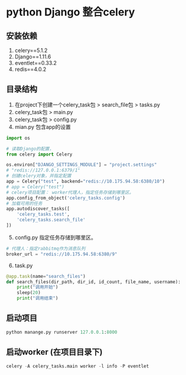 # python Django 整合celery
## 安装依赖
1. celery==5.1.2
2. Django==1.11.6
3. eventlet==0.33.2
4. redis==4.0.2
## 目录结构
1. 在project下创建一个celery_task包 > search_file包 > tasks.py
2. celery_task包 > main.py
3. celery_task包 > config.py
4. mian.py 包含app的设置
```python
import os

# 读取Django的配置，
from celery import Celery

os.environ["DJANGO_SETTINGS_MODULE"] = "project.settings"
# "redis://127.0.0.1:6379/1"
# 创建celery对象，并指定配置
app = Celery("test", backend="redis://10.175.94.58:6380/10")
# app = Celery("test")
# celery项目配置： worker代理人，指定任务存储到哪里区。
app.config_from_object('celery_tasks.config')
# 加载可用的任务
app.autodiscover_tasks([
    'celery_tasks.test',
    'celery_tasks.search_file'
])
```
5. config.py 指定任务存储到哪里区。
```python
# 代理人：指定rabbitmq作为消息队列
broker_url = "redis://10.175.94.58:6380/9"
```
6. task.py
```python
@app.task(name="search_files")
def search_files(dir_path, dir_id, id_count, file_name, username):
    print("调用开始")
    sleep(20)
    print("调用结束")
```

## 启动项目
```python
python manange.py runserver 127.0.0.1:8000
```

## 启动worker (在项目目录下)
```python
celery -A celery_tasks.main worker -l info -P eventlet
```

